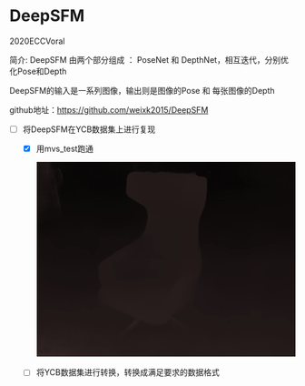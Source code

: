 # DeepSFM

2020ECCVoral

简介: DeepSFM 由两个部分组成 ： PoseNet 和 DepthNet，相互迭代，分别优化Pose和Depth

DeepSFM的输入是一系列图像，输出则是图像的Pose 和 每张图像的Depth

github地址：https://github.com/weixk2015/DeepSFM

- [ ] 将DeepSFM在YCB数据集上进行复现

  - [x] 用mvs_test跑通

    ![](Daliy/00000000_disp.png)

  - [ ] 将YCB数据集进行转换，转换成满足要求的数据格式

